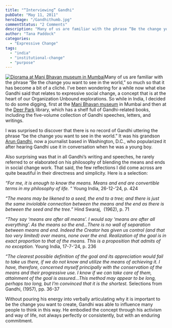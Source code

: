 ```yaml
---
title: "“Interviewing” Gandhi"
pubDate: "May 11, 2011"
heroImage: "/Gandhithumb.jpg"
commentStatus: "2 Comments"
description: "Many of us are familiar with the phrase “Be the change you want to see in the world,” so much so that it has become a bit of a cliché. I’ve been wondering for a while now what else Gandhi said that relates to expressive social change, a concept that is at the heart of […]"
author: "Tana Paddock"
categories: 
  - "Expressive Change"
tags: 
  - "india"
  - "institutional-change"
  - "purpose"
---
```


[![](/Gandhithumb.jpg "Diorama at Mani Bhavan museum in Mumbai")](https://organizationunbound.org/wp-content/uploads/2011/05/Gandhithumb.jpg)Many of us are familiar with the phrase “Be the change you want to see in the world,” so much so that it has become a bit of a cliché. I’ve been wondering for a while now what else Gandhi said that relates to expressive social change, a concept that is at the heart of our Organization Unbound explorations. So while in India, I decided to do some digging, first at the [Mani Bhavan museum](http://www.gandhi-manibhavan.org/aboutus/aboutus_main.htm) in Mumbai and then at the [Deer Park](http://www.deerpark.in/) library, which has a shelf full of Gandhi-related books, including the five-volume collection of Gandhi speeches, letters, and writings.

I was surprised to discover that there is no record of Gandhi uttering the phrase “be the change you want to see in the world.” It was his grandson [Arun Gandhi](http://www.arungandhi.org/), now a journalist based in Washington, D.C., who popularized it after hearing Gandhi use it in conversation when he was a young boy.

Also surprising was that in all Gandhi’s writing and speeches, he rarely referred to or elaborated on his philosophy of blending the means and ends in social change work. That said, the few reflections I did come across are quite beautiful in their directness and simplicity. Here is a selection:

_“For me, it is enough to know the means. Means and end are convertible terms in my philosophy of life._ “ Young India, 26-12-’24, p. 424

_“The means may be likened to a seed, the end to a tree; and there is just the same inviolable connection between the means and the end as there is between the seed and the tree.”_ Hind Swaraj,  (1962), p. 71

_“They say ‘means are after all means’. I would say ‘means are after all everything’. As the means so the end…There is no wall of separation between means and end. Indeed the Creator has given us control (and that too very limited) over means, none over the end. Realization of the goal is in exact proportion to that of the means. This is a proposition that admits of no exception._ Young India, 17-7-’24, p. 236

_“The clearest possible definition of the goal and its appreciation would fail to take us there, if we do not know and utilize the means of achieving it. I have, therefore, concerned myself principally with the conservation of the means and their progressive use. I know if we can take care of them, attainment of the goal is assured…This method may appear to be long, perhaps too long, but I’m convinced that it is the shortest._ Selections from Gandhi, (1957), pp. 36-37

Without pouring his energy into verbally articulating why it is important to be the change you want to create, Gandhi was able to influence many people to think in this way. He embodied the concept through his activism and way of life, not always perfectly or consistently, but with an enduring commitment.
